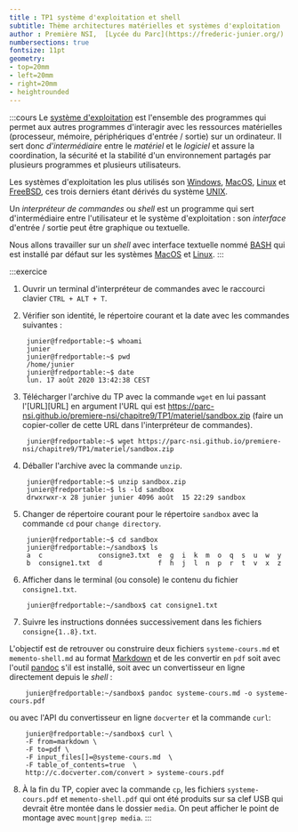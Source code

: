 ```yaml
---
title : TP1 système d'exploitation et shell
subtitle: Thème architectures matérielles et systèmes d'exploitation
author : Première NSI,  [Lycée du Parc](https://frederic-junier.org/)
numbersections: true
fontsize: 11pt
geometry:
- top=20mm
- left=20mm
- right=20mm
- heightrounded    
--- 
```

  
<!-- Définition des hyperliens  -->

[Python]: https://docs.python.org/3/tutorial/datastructures.html
[Python-tutor]: http://pythontutor.com/visualize.html#mode=edit
[Laurent Bloch]: https://laurentbloch.net/MySpip3/IMG/pdf/histsys-screen-20200727.pdf
[BASH]: https://fr.wikipedia.org/wiki/Bourne-Again_shell
[Linux]: https://fr.wikipedia.org/wiki/Linux
[FreeBSD]: https://fr.wikipedia.org/wiki/FreeBSD
[MacOS]: https://fr.wikipedia.org/wiki/MacOS
[Windows]: https://fr.wikipedia.org/wiki/Microsoft_Windows
[UNIX]: https://fr.wikipedia.org/wiki/Unix

:::cours
Le [système d'exploitation](https://fr.wikipedia.org/wiki/Syst%C3%A8me_d%27exploitation) est l'ensemble des programmes qui permet aux autres programmes d'interagir avec les ressources matérielles (processeur, mémoire, périphériques d'entrée / sortie) sur un ordinateur. Il sert donc *d'intermédiaire* entre le *matériel* et le *logiciel* et assure la coordination, la sécurité et la stabilité d'un environnement  partagés par plusieurs programmes et plusieurs utilisateurs.

Les systèmes d'exploitation les plus utilisés son [Windows][Windows], [MacOS][MacOS], [Linux][Linux] et [FreeBSD][FreeBSD], ces trois derniers étant dérivés du système [UNIX][UNIX].

Un *interpréteur de commandes* ou *shell* est un programme qui sert d'intermédiaire entre l'utilisateur et le système d'exploitation : son *interface* d'entrée / sortie peut être graphique ou textuelle.

Nous allons travailler sur  un *shell* avec interface textuelle nommé [BASH][BASH] qui est installé par défaut sur les systèmes [MacOS][MacOS] et [Linux][Linux].
:::

:::exercice
1. Ouvrir un terminal d'interpréteur de commandes avec le raccourci clavier `CTRL + ALT + T`.
2. Vérifier  son identité, le répertoire courant et la date avec les commandes suivantes :

        junier@fredportable:~$ whoami
        junier
        junier@fredportable:~$ pwd
        /home/junier
        junier@fredportable:~$ date
        lun. 17 août 2020 13:42:38 CEST



3. Télécharger l'archive du TP avec la commande `wget` en lui passant l'[URL][URL] en argument l'URL
 qui est <https://parc-nsi.github.io/premiere-nsi/chapitre9/TP1/materiel/sandbox.zip> (faire un copier-coller de cette URL dans l'interpréteur de commandes).

        junier@fredportable:~$ wget https://parc-nsi.github.io/premiere-nsi/chapitre9/TP1/materiel/sandbox.zip


4. Déballer l'archive avec la commande `unzip`.

        junier@fredportable:~$ unzip sandbox.zip
        junier@fredportable:~$ ls -ld sandbox
        drwxrwxr-x 28 junier junier 4096 août  15 22:29 sandbox

5. Changer de répertoire courant pour le répertoire `sandbox` avec la commande `cd` pour `change directory`.

        junier@fredportable:~$ cd sandbox
        junier@fredportable:~/sandbox$ ls
        a  c              consigne3.txt  e  g  i  k  m  o  q  s  u  w  y
        b  consigne1.txt  d              f  h  j  l  n  p  r  t  v  x  z


6. Afficher dans le terminal (ou console) le contenu du fichier `consigne1.txt`.

        junier@fredportable:~/sandbox$ cat consigne1.txt


7. Suivre les instructions données successivement dans les fichiers `consigne{1..8}.txt`.

L'objectif est de retrouver ou construire deux fichiers `systeme-cours.md` 
et `memento-shell.md` au format [Markdown](https://fr.wikipedia.org/wiki/Markdown) et de les convertir   en `pdf`  soit avec l'outil [pandoc]() s'il est installé, soit avec un convertisseur en ligne directement depuis le *shell* :

        junier@fredportable:~/sandbox$ pandoc systeme-cours.md -o systeme-cours.pdf

ou avec l'API du convertisseur en ligne `docverter`  et la commande `curl`: 

        junier@fredportable:~/sandbox$ curl \
        -F from=markdown \
        -F to=pdf \
        -F input_files[]=@systeme-cours.md  \
        -F table_of_contents=true  \
        http://c.docverter.com/convert > systeme-cours.pdf


8. À la fin du TP, copier avec la commande `cp`,  les fichiers `systeme-cours.pdf` et `memento-shell.pdf` qui ont été produits sur sa clef USB qui devrait être montée dans le dossier `media`. On peut afficher le point de montage avec `mount|grep media`.
:::


